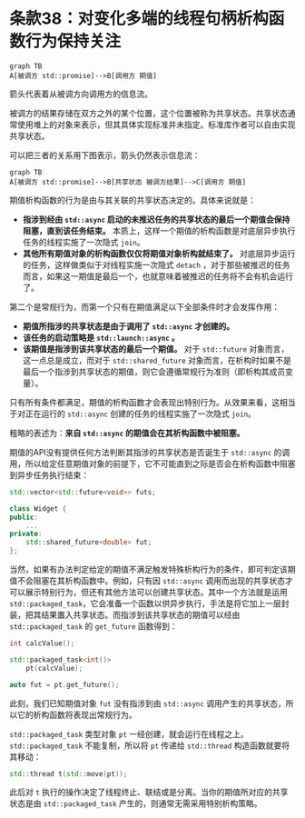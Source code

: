 # 条款38：对变化多端的线程句柄析构函数行为保持关注

```mermaid
graph TB
A[被调方 std::promise]-->B[调用方 期值]
```

箭头代表着从被调方向调用方的信息流。

被调方的结果存储在双方之外的某个位置，这个位置被称为共享状态。共享状态通常使用堆上的对象来表示，但其具体实现标准并未指定。标准库作者可以自由实现共享状态。

可以把三者的关系用下图表示，箭头仍然表示信息流：

```mermaid
graph TB
A[被调方 std::promise]-->B[共享状态 被调方结果]-->C[调用方 期值]
```

期值析构函数的行为是由与其关联的共享状态决定的。具体来说就是：

- **指涉到经由 `std::async` 启动的未推迟任务的共享状态的最后一个期值会保持阻塞，直到该任务结束。** 本质上，这样一个期值的析构函数是对底层异步执行任务的线程实施了一次隐式 `join`。
- **其他所有期值对象的析构函数仅仅将期值对象析构就结束了。** 对底层异步运行的任务，这样做类似于对线程实施一次隐式 `detach` ，对于那些被推迟的任务而言，如果这一期值是最后一个，也就意味着被推迟的任务将不会有机会运行了。

第二个是常规行为，而第一个只有在期值满足以下全部条件时才会发挥作用：

- **期值所指涉的共享状态是由于调用了 `std::async` 才创建的。**
- **该任务的启动策略是 `std::launch::async` 。** 
- **该期值是指涉到该共享状态的最后一个期值。** 对于 `std::future` 对象而言，这一点总是成立，而对于 `std::shared_future` 对象而言，在析构时如果不是最后一个指涉到共享状态的期值，则它会遵循常规行为准则（即析构其成员变量）。

只有所有条件都满足，期值的析构函数才会表现出特别行为。从效果来看，这相当于对正在运行的 `std::async` 创建的任务的线程实施了一次隐式 `join`。

粗略的表述为：**来自 `std::async` 的期值会在其析构函数中被阻塞。**

期值的API没有提供任何方法判断其指涉的共享状态是否诞生于 `std::async` 的调用，所以给定任意期值对象的前提下，它不可能直到之际是否会在析构函数中阻塞到异步任务执行结束：

```cpp
std::vector<std::future<void>> futs;

class Widget {
public:
    ...
private:
    std::shared_future<double> fut;
};
```

当然，如果有办法判定给定的期值不满足触发特殊析构行为的条件，即可判定该期值不会阻塞在其析构函数中。例如，只有因 `std::async` 调用而出现的共享状态才可以展示特别行为，但还有其他方法可以创建共享状态。其中一个方法就是运用 `std::packaged_task`，它会准备一个函数以供异步执行，手法是将它加上一层封装，把其结果置入共享状态。而指涉到该共享状态的期值可以经由 `std::packaged_task` 的 `get_future` 函数得到：

```cpp
int calcValue();

std::packaged_task<int()>
    pt(calcValue);

auto fut = pt.get_future();
```

此刻，我们已知期值对象 `fut` 没有指涉到由 `std::async` 调用产生的共享状态，所以它的析构函数将表现出常规行为。

`std::packaged_task` 类型对象 `pt` 一经创建，就会运行在线程之上。`std::packaged_task` 不能复制，所以将 `pt` 传递给 `std::thread` 构造函数就要将其移动：

```cpp
std::thread t(std::move(pt));
```

此后对 `t` 执行的操作决定了线程终止、联结或是分离。当你的期值所对应的共享状态是由 `std::packaged_task` 产生的，则通常无需采用特别析构策略。